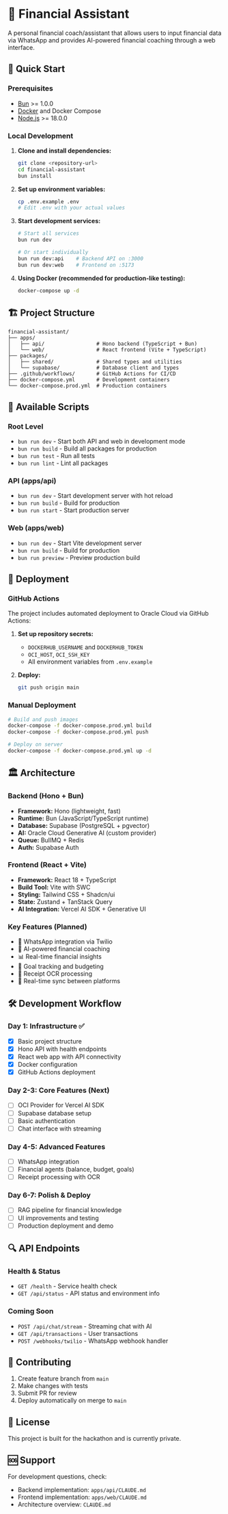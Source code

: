 # 🏦 Financial Assistant

A personal financial coach/assistant that allows users to input financial data via WhatsApp and provides AI-powered financial coaching through a web interface.

## 🚀 Quick Start

### Prerequisites
- [Bun](https://bun.sh/) >= 1.0.0
- [Docker](https://docker.com/) and Docker Compose
- [Node.js](https://nodejs.org/) >= 18.0.0

### Local Development

1. **Clone and install dependencies:**
   ```bash
   git clone <repository-url>
   cd financial-assistant
   bun install
   ```

2. **Set up environment variables:**
   ```bash
   cp .env.example .env
   # Edit .env with your actual values
   ```

3. **Start development services:**
   ```bash
   # Start all services
   bun run dev

   # Or start individually
   bun run dev:api    # Backend API on :3000
   bun run dev:web    # Frontend on :5173
   ```

4. **Using Docker (recommended for production-like testing):**
   ```bash
   docker-compose up -d
   ```

## 🏗️ Project Structure

```
financial-assistant/
├── apps/
│   ├── api/                 # Hono backend (TypeScript + Bun)
│   └── web/                 # React frontend (Vite + TypeScript)
├── packages/
│   ├── shared/              # Shared types and utilities
│   └── supabase/            # Database client and types
├── .github/workflows/       # GitHub Actions for CI/CD
├── docker-compose.yml       # Development containers
└── docker-compose.prod.yml  # Production containers
```

## 🔧 Available Scripts

### Root Level
- `bun run dev` - Start both API and web in development mode
- `bun run build` - Build all packages for production
- `bun run test` - Run all tests
- `bun run lint` - Lint all packages

### API (apps/api)
- `bun run dev` - Start development server with hot reload
- `bun run build` - Build for production
- `bun run start` - Start production server

### Web (apps/web)
- `bun run dev` - Start Vite development server
- `bun run build` - Build for production
- `bun run preview` - Preview production build

## 🚢 Deployment

### GitHub Actions
The project includes automated deployment to Oracle Cloud via GitHub Actions:

1. **Set up repository secrets:**
   - `DOCKERHUB_USERNAME` and `DOCKERHUB_TOKEN`
   - `OCI_HOST`, `OCI_SSH_KEY`
   - All environment variables from `.env.example`

2. **Deploy:**
   ```bash
   git push origin main
   ```

### Manual Deployment
```bash
# Build and push images
docker-compose -f docker-compose.prod.yml build
docker-compose -f docker-compose.prod.yml push

# Deploy on server
docker-compose -f docker-compose.prod.yml up -d
```

## 🏛️ Architecture

### Backend (Hono + Bun)
- **Framework:** Hono (lightweight, fast)
- **Runtime:** Bun (JavaScript/TypeScript runtime)
- **Database:** Supabase (PostgreSQL + pgvector)
- **AI:** Oracle Cloud Generative AI (custom provider)
- **Queue:** BullMQ + Redis
- **Auth:** Supabase Auth

### Frontend (React + Vite)
- **Framework:** React 18 + TypeScript
- **Build Tool:** Vite with SWC
- **Styling:** Tailwind CSS + Shadcn/ui
- **State:** Zustand + TanStack Query
- **AI Integration:** Vercel AI SDK + Generative UI

### Key Features (Planned)
- 📱 WhatsApp integration via Twilio
- 🤖 AI-powered financial coaching
- 📊 Real-time financial insights
- 🎯 Goal tracking and budgeting
- 📄 Receipt OCR processing
- 🔄 Real-time sync between platforms

## 🛠️ Development Workflow

### Day 1: Infrastructure ✅
- [x] Basic project structure
- [x] Hono API with health endpoints
- [x] React web app with API connectivity
- [x] Docker configuration
- [x] GitHub Actions deployment

### Day 2-3: Core Features (Next)
- [ ] OCI Provider for Vercel AI SDK
- [ ] Supabase database setup
- [ ] Basic authentication
- [ ] Chat interface with streaming

### Day 4-5: Advanced Features
- [ ] WhatsApp integration
- [ ] Financial agents (balance, budget, goals)
- [ ] Receipt processing with OCR

### Day 6-7: Polish & Deploy
- [ ] RAG pipeline for financial knowledge
- [ ] UI improvements and testing
- [ ] Production deployment and demo

## 🔍 API Endpoints

### Health & Status
- `GET /health` - Service health check
- `GET /api/status` - API status and environment info

### Coming Soon
- `POST /api/chat/stream` - Streaming chat with AI
- `GET /api/transactions` - User transactions
- `POST /webhooks/twilio` - WhatsApp webhook handler

## 🤝 Contributing

1. Create feature branch from `main`
2. Make changes with tests
3. Submit PR for review
4. Deploy automatically on merge to `main`

## 📝 License

This project is built for the hackathon and is currently private.

## 🆘 Support

For development questions, check:
- Backend implementation: `apps/api/CLAUDE.md`
- Frontend implementation: `apps/web/CLAUDE.md`
- Architecture overview: `CLAUDE.md`